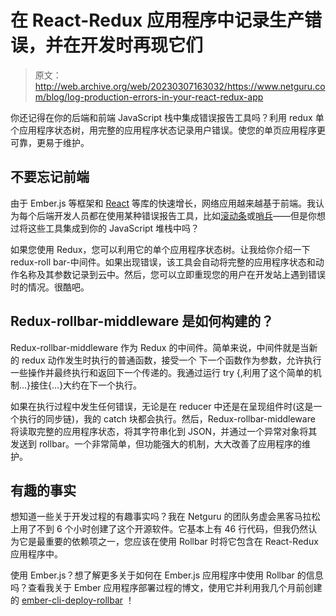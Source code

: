 # 在 React-Redux 应用程序中记录生产错误，并在开发时再现它们

> 原文：<http://web.archive.org/web/20230307163032/https://www.netguru.com/blog/log-production-errors-in-your-react-redux-app>

 你还记得在你的后端和前端 JavaScript 栈中集成错误报告工具吗？利用 redux 单个应用程序状态树，用完整的应用程序状态记录用户错误。使您的单页应用程序更可靠，更易于维护。

## 不要忘记前端

由于 Ember.js 等框架和 [React](http://web.archive.org/web/20221226111956/https://www.netguru.com/services/react-js) 等库的快速增长，网络应用越来越基于前端。我认为每个后端开发人员都在使用某种错误报告工具，比如[滚动条](http://web.archive.org/web/20221226111956/https://rollbar.com/)或[哨兵](http://web.archive.org/web/20221226111956/https://getsentry.com/welcome/)——但是你想过将这些工具集成到你的 JavaScript 堆栈中吗？

如果您使用 Redux，您可以利用它的单个应用程序状态树。让我给你介绍一下 redux-roll bar-中间件。如果出现错误，该工具会自动将完整的应用程序状态和动作名称及其参数记录到云中。然后，您可以立即重现您的用户在开发站上遇到错误时的情况。很酷吧。

## Redux-rollbar-middleware 是如何构建的？

Redux-rollbar-middleware 作为 Redux 的中间件。简单来说，中间件就是当新的 redux 动作发生时执行的普通函数，接受一个  下一个函数作为参数，允许执行一些操作并最终执行和返回下一个传递的。我通过运行 try {,利用了这个简单的机制...}接住{...}大约在下一个执行。

如果在执行过程中发生任何错误，无论是在 reducer 中还是在呈现组件时(这是一个执行的同步链)，我的 catch 块都会执行。然后，Redux-rollbar-middleware 将读取完整的应用程序状态，将其字符串化到 JSON，并通过一个异常对象将其发送到 rollbar。一个非常简单，但功能强大的机制，大大改善了应用程序的维护。

## 有趣的事实

想知道一些关于开发过程的有趣事实吗？我在 Netguru 的团队务虚会黑客马拉松上用了不到 6 个小时创建了这个开源软件。它基本上有 46 行代码，但我仍然认为它是最重要的依赖项之一，您应该在使用 Rollbar 时将它包含在 React-Redux 应用程序中。

使用 Ember.js？想了解更多关于如何在 Ember.js 应用程序中使用 Rollbar 的信息吗？查看我关于 Ember 应用程序部署过程的博文，使用它并利用我几个月前创建的 [ember-cli-deploy-rollbar](http://web.archive.org/web/20221226111956/https://github.com/netguru/) ！